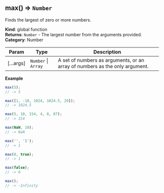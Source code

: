 <a name="max"></a>

## max() ⇒ <code>Number</code>
Finds the largest of zero or more numbers.

**Kind**: global function  
**Returns**: <code>Number</code> - The largest number from the arguments provided.  
**Category**: Number  

| Param | Type | Description |
| --- | --- | --- |
| [...args] | <code>Number</code> &#124; <code>Array</code> | A set of numbers as arguments, or an array of numbers as the only argument. |

**Example**  
```js
max(5);
// -> 5

max([1, -10, 1024, 1024.5, 29]);
// -> 1024.5

max(5, 10, 154, 4, 8, 87);
// -> 154

max(NaN, 10);
// -> NaN

max('', '1');
// -> 1

max(0, true);
// -> 1

max(false);
// -> 0

max();
// -> -Infinity
```
